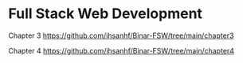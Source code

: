 # Full Stack Web Development

Chapter 3
https://github.com/ihsanhf/Binar-FSW/tree/main/chapter3

Chapter 4
https://github.com/ihsanhf/Binar-FSW/tree/main/chapter4
